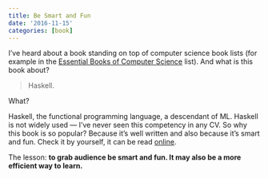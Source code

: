 ```yaml
---
title: Be Smart and Fun
date: '2016-11-15'
categories: [book]
---
```


I’ve heard about a book standing on top of computer science book lists (for example in the [Essential Books of Computer Science](https://www.goodreads.com/list/show/2205) list). And what is this book about?

> Haskell.

What?

Haskell, the functional programming language, a descendant of ML. Haskell is not widely used — I’ve never seen this competency in any CV.
So why this book is so popular? Because it’s well written and also because it’s smart and fun. Check it by yourself, it can be read [online](http://learnyouahaskell.com/). 

The lesson: **to grab audience be smart and fun. It may also be a more efficient way to learn.**
